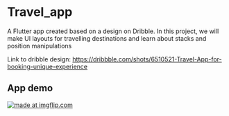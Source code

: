 # Travel_app

A Flutter app created based on a design on Dribble. In this project, we will make UI layouts for travelling destinations and learn about stacks and position manipulations

Link to dribble design: https://dribbble.com/shots/6510521-Travel-App-for-booking-unique-experience

## App demo
<a href="https://imgflip.com/gif/3ye9vh"><img src="https://i.imgflip.com/3ye9vh.gif" title="made at imgflip.com"/></a>
